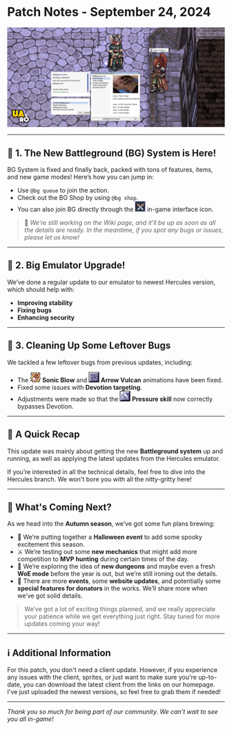 # Patch Notes - September 24, 2024

![Patchnotes Banner](img/screen-bg-uaro@2x.webp)

---

## 🎯 **1. The New Battleground (BG) System is Here!**
BG System is fixed and finally back, packed with tons of features, items, and new game modes! Here’s how you can jump in:
- Use `@bg queue` to join the action.<br>
- Check out the BG Shop by using `@bg shop`.<br>
- You can also join BG directly through the ![BG Interface](img/bg-icon.png) in-game interface icon.

> 📖 *We’re still working on the Wiki page, and it’ll be up as soon as all the details are ready. In the meantime, if you spot any bugs or issues, please let us know!*

---

## 🔧 **2. Big Emulator Upgrade!**
We’ve done a regular update to our emulator to newest Hercules version, which should help with:<br>
- **Improving stability**<br>
- **Fixing bugs**<br>
- **Enhancing security**<br>

---

## 🐞 **3. Cleaning Up Some Leftover Bugs**
We tackled a few leftover bugs from previous updates, including:<br>
- The ![Sonic Blow Animation](img/as_sonicblow.gif) **Sonic Blow** and ![Arrow Vulcan Animation](img/cg_arrowvulcan.gif) **Arrow Vulcan** animations have been fixed.<br>
- Fixed some issues with **Devotion targeting**.<br>
- Adjustments were made so that the ![Devotion Targeting](img/cr_devotion.gif) **Pressure skill** now correctly bypasses Devotion.<br>

---

## 📝 **A Quick Recap**
This update was mainly about getting the new **Battleground system** up and running, as well as applying the latest updates from the Hercules emulator. 

If you’re interested in all the technical details, feel free to dive into the Hercules branch. We won't bore you with all the nitty-gritty here!

---

## 🍂 **What's Coming Next?**
As we head into the **Autumn season**, we’ve got some fun plans brewing:<br>
- 🎃 We’re putting together a **Halloween event** to add some spooky excitement this season.<br>
- ⚔️ We’re testing out some **new mechanics** that might add more competition to **MVP hunting** during certain times of the day.<br>
- 🏰 We’re exploring the idea of **new dungeons** and maybe even a fresh **WoE mode** before the year is out, but we’re still ironing out the details.<br>
- 🎉 There are more **events**, some **website updates**, and potentially some **special features for donators** in the works. We’ll share more when we’ve got solid details.

> We’ve got a lot of exciting things planned, and we really appreciate your patience while we get everything just right. Stay tuned for more updates coming your way!

---

## ℹ️ **Additional Information**
For this patch, you don't need a client update. However, if you experience any issues with the client, sprites, or just want to make sure you're up-to-date, you can download the latest client from the links on our homepage. I've just uploaded the newest versions, so feel free to grab them if needed!

---

*Thank you so much for being part of our community. We can’t wait to see you all in-game!*
